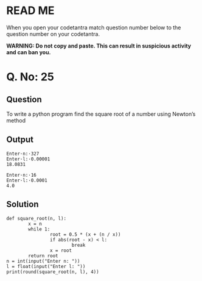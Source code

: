 # READ ME
When you open your codetantra match question number below to the question number on your codetantra.

**WARNING: Do not copy and paste. This can result in suspicious activity and can ban you.**

# Q. No: 25

## Question
To write a python program find the square root of a number using Newton’s method

## Output
```
Enter·n:·327
Enter·l:·0.00001
18.0831
```
```
Enter·n:·16
Enter·l:·0.0001
4.0
```

## Solution
```
def square_root(n, l):
        x = n
        while 1:
                root = 0.5 * (x + (n / x))
                if abs(root - x) < l:
                        break
                x = root
        return root
n = int(input("Enter n: "))
l = float(input("Enter l: "))
print(round(square_root(n, l), 4))
```






